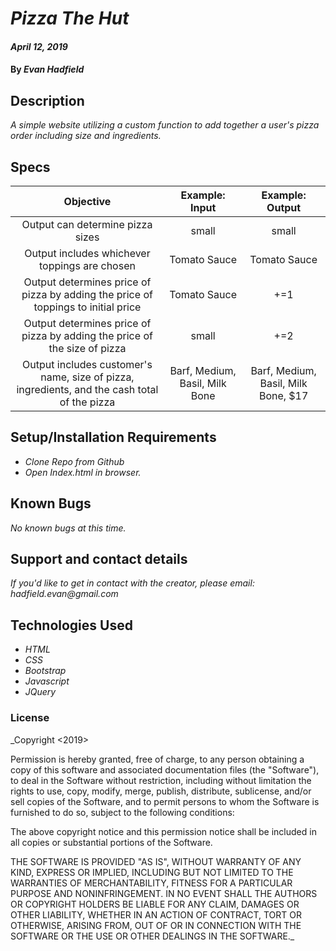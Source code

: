 # _Pizza The Hut_

#### _April 12, 2019_

#### By _**Evan Hadfield**_

## Description

_A simple website utilizing a custom function to add together a user's pizza order including size and ingredients._


## Specs

| Objective | Example: Input | Example: Output |
|:-------------:|:-------------:|:-------------:|
| Output can determine pizza sizes | small | small |
| Output includes whichever toppings are chosen |   Tomato Sauce |   Tomato Sauce|
| Output determines price of pizza by adding the price of toppings to initial price |   Tomato Sauce |  +=1 |
| Output determines price of pizza by adding the price of the size of pizza | small | +=2 |
| Output includes customer's name, size of pizza, ingredients, and the cash total of the pizza | Barf, Medium, Basil, Milk Bone | Barf, Medium, Basil, Milk Bone, $17  |


## Setup/Installation Requirements

* _Clone Repo from Github_
* _Open Index.html in browser._


## Known Bugs

_No known bugs at this time._

## Support and contact details

_If you'd like to get in contact with the creator, please email: hadfield.evan@gmail.com_

## Technologies Used

* _HTML_
* _CSS_
* _Bootstrap_
* _Javascript_
* _JQuery_

### License

_Copyright <2019> <Evan Hadfield>

Permission is hereby granted, free of charge, to any person obtaining a copy of this software and associated documentation files (the "Software"), to deal in the Software without restriction, including without limitation the rights to use, copy, modify, merge, publish, distribute, sublicense, and/or sell copies of the Software, and to permit persons to whom the Software is furnished to do so, subject to the following conditions:

The above copyright notice and this permission notice shall be included in all copies or substantial portions of the Software.

THE SOFTWARE IS PROVIDED "AS IS", WITHOUT WARRANTY OF ANY KIND, EXPRESS OR IMPLIED, INCLUDING BUT NOT LIMITED TO THE WARRANTIES OF MERCHANTABILITY, FITNESS FOR A PARTICULAR PURPOSE AND NONINFRINGEMENT. IN NO EVENT SHALL THE AUTHORS OR COPYRIGHT HOLDERS BE LIABLE FOR ANY CLAIM, DAMAGES OR OTHER LIABILITY, WHETHER IN AN ACTION OF CONTRACT, TORT OR OTHERWISE, ARISING FROM, OUT OF OR IN CONNECTION WITH THE SOFTWARE OR THE USE OR OTHER DEALINGS IN THE SOFTWARE._
